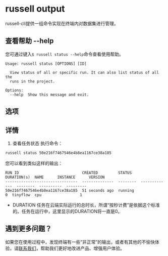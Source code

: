 # russell output
russell-cli提供一组命令实现在终端内对数据集进行管理。

## 查看帮助 --help

您可通过键入`$ russell status --help`命令查看使用帮助。 

```
Usage: russell status [OPTIONS] [ID]

  View status of all or specific run. It can also list status of all the
  runs in the project.

Options:
  --help  Show this message and exit.
```

## 选项

## 详情

1. 查看任务状态
执行命令：
```bash
russell status 50e216f7467546e4b8ea1167ce38a185
```

您可以看到类似这样的输出：
```
RUN ID                            CREATED         STATUS      DURATION(s)  NAME      INSTANCE      VERSION
--------------------------------  --------------  --------  -------------  --------  ----------  ---------
50e216f7467546e4b8ea1167ce38a185  51 seconds ago  running               0  tinyflow  cpu                 1
```
 
- DURATION 任务在云端实际运行的总时长，所谓“按秒计费”是依据这个标准的。任务在运行中，这里显示的DURATION将一直是0。


## 遇到更多问题？

如果您在使用过程中，发现终端有一些“非正常”的输出，或者有其他的不愉快体验，请[联系我们](/contact-us.md)，帮助我们更好地改进产品、增强用户体验。




